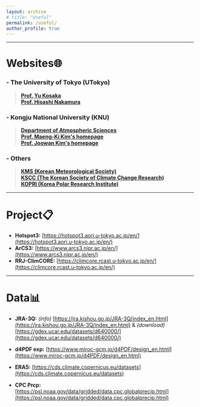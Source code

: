 ```yaml
---
layout: archive
# title: "Useful"
permalink: /useful/
author_profile: true
---
```


---
# Websites🌐

### - The University of Tokyo (UTokyo)
> **[Prof. Yu Kosaka](https://gcd.atmos.rcast.u-tokyo.ac.jp/kosaka_lab/)**<br>
> **[Prof. Hisashi Nakamura](https://www.atmos.rcast.u-tokyo.ac.jp/nakamura_lab/en/)**<br>

### - Kongju National University (KNU)
> **[Department of Atmospheric Sciences](https://atmos.kongju.ac.kr)**<br>
> **[Prof. Maeng-Ki Kim's homepage](https://climate443.wixsite.com/knucdl)**<br>
> **[Prof. Joowan Kim's homepage](http://atmdyn.org/)**<br>

### - Others
> **[KMS (Korean Meteorological Society)](https://www.komes.or.kr:50000/)**<br>
> **[KSCC (The Korean Society of Climate Change Research)](https://www.kscc.re.kr/)**<br>
> **[KOPRI (Korea Polar Research Institute)](https://kopri.re.kr/)**<br>

---
# Project📋
- **Hotspot3:** [https://hotspot3.aori.u-tokyo.ac.jp/en/](https://hotspot3.aori.u-tokyo.ac.jp/en/)
- **ArCS3:** [https://www.arcs3.nipr.ac.jp/en/](https://www.arcs3.nipr.ac.jp/en/)
- **RRJ-ClimCORE:** [https://climcore.rcast.u-tokyo.ac.jp/en/](https://climcore.rcast.u-tokyo.ac.jp/en/)

---
# Data📊
- **JRA-3Q:** _(info)_ [https://jra.kishou.go.jp/JRA-3Q/index_en.html](https://jra.kishou.go.jp/JRA-3Q/index_en.html) & _(download)_ [https://gdex.ucar.edu/datasets/d640000/](https://gdex.ucar.edu/datasets/d640000/) <br>

- **d4PDF exp:** [https://www.miroc-gcm.jp/d4PDF/design_en.html](https://www.miroc-gcm.jp/d4PDF/design_en.html) <br>

- **ERA5:** [https://cds.climate.copernicus.eu/datasets](https://cds.climate.copernicus.eu/datasets) <br>

- **CPC Prcp:** [https://psl.noaa.gov/data/gridded/data.cpc.globalprecip.html](https://psl.noaa.gov/data/gridded/data.cpc.globalprecip.html) <br>


